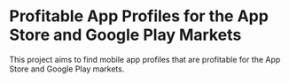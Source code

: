 # Profitable App Profiles for the App Store and Google Play Markets

This project aims to find mobile app profiles that are profitable for the App Store and Google Play markets.
